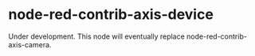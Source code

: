 # node-red-contrib-axis-device

Under development.  This node will eventually replace node-red-contrib-axis-camera.
